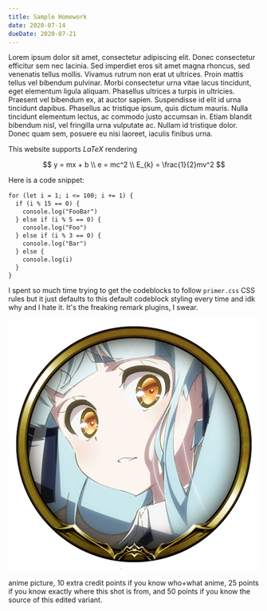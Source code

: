 ```yaml
---
title: Sample Homework
date: 2020-07-14
dueDate: 2020-07-21
---
```


Lorem ipsum dolor sit amet, consectetur adipiscing elit. Donec consectetur efficitur sem nec lacinia. Sed imperdiet eros sit amet magna rhoncus, sed venenatis tellus mollis. Vivamus rutrum non erat ut ultrices. Proin mattis tellus vel bibendum pulvinar. Morbi consectetur urna vitae lacus tincidunt, eget elementum ligula aliquam. Phasellus ultrices a turpis in ultricies. Praesent vel bibendum ex, at auctor sapien. Suspendisse id elit id urna tincidunt dapibus. Phasellus ac tristique ipsum, quis dictum mauris. Nulla tincidunt elementum lectus, ac commodo justo accumsan in. Etiam blandit bibendum nisl, vel fringilla urna vulputate ac. Nullam id tristique dolor. Donec quam sem, posuere eu nisi laoreet, iaculis finibus urna. 


This website supports $LaTeX$ rendering

$$
y = mx + b \\
e = mc^2 \\
E_{k} = \frac{1}{2}mv^2
$$

Here is a code snippet:

```
for (let i = 1; i <= 100; i += 1) {
  if (i % 15 == 0) {
    console.log("FooBar")
  } else if (i % 5 == 0) {
    console.log("Foo")
  } else if (i % 3 == 0) {
    console.log("Bar")
  } else {
    console.log(i)
  }
}
```

I spent so much time trying to get the codeblocks to follow `primer.css` CSS rules but it just defaults to this default codeblock styling every time and idk why and I hate it. It's the freaking remark plugins, I swear.

![Alt text](./lily.png)

anime picture, 10 extra credit points if you know who+what anime, 25 points if you know exactly where this shot is from, and 50 points if you know the source of this edited variant.
